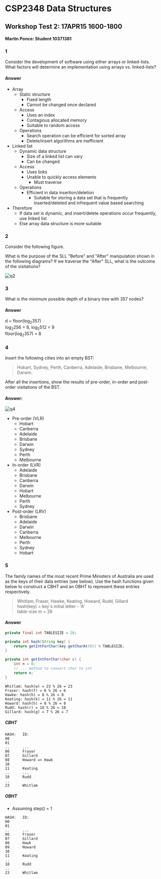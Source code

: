 # CSP2348 Data Structures

## Workshop Test 2: 17APR15 1600-1800

#### Martin Ponce: Student 10371381

### 1

Consider the development of software using either arrays or linked-lists. What factors will determine an implementation using arrays vs. linked-lists?

#### Answer

- Array
	- Static structure
		- Fixed length
		- Cannot be changed once declared
	- Access
		- Uses an index
		- Contagious allocated memory
		- Suitable to random access
	- Operations
		- Search operation can be efficient for sorted array
		- Delete/insert algorithms are inefficient
- Linked list
	- Dynamic data structure
		- Size of a linked list can vary
		- Can be changed
	- Access
		- Uses links
		- Unable to quickly access elements
			- Must traverse
	- Operations
		- Efficient in data insertion/deletion
			- Suitable for storing a data set that is frequently inserted/deleted and infrequent value based searching
- Therefore
	- If data set is dynamic, and insert/delete operations occur frequently, use linked list
	- Else array data structure is more suitable

### 2

Consider the following figure.

What is the purpose of the SLL "Before" and "After" manipulation shown in the following diagrams? If we traverse the "After" SLL, what is the outcome of the visitations?

![q2](http://snag.gy/cLKVm.jpg)

### 3

What is the minimum possible depth of a binary tree with 357 nodes?

#### Answer

d = floor(log<sub>2</sub>357)  
log<sub>2</sub>256 = 8, log<sub>2</sub>512 = 9  
floor(log<sub>2</sub>357) = 8

### 4

Insert the following cities into an empty BST:

>Hobart, Sydney, Perth, Canberra, Adelaide, Brisbane, Melbourne, Darwin.

After all the insertions, show the results of pre-order, in-order and post-order visitations of the BST.

#### Answer:

![q4](http://snag.gy/i0j2b.jpg)

- Pre-order (VLR)
	- Hobart
	- Canberra
	- Adelaide
	- Brisbane
	- Darwin
	- Sydney
	- Perth
	- Melbourne
- In-order (LVR)
	- Adelaide
	- Brisbane
	- Canberra
	- Darwin
	- Hobart
	- Melbourne
	- Perth
	- Sydney
- Post-order (LRV)
	- Brisbane
	- Adelaide
	- Darwin
	- Canberra
	- Melbourne
	- Perth
	- Sydney
	- Hobart

### 5

The family names of the most recent Prime Ministers of Australia are used as the keys of their data entries (see below). Use the hash functions given below to construct a CBHT and an OBHT to represent these entries respectively.

>Whitlam, Fraser, Hawke, Keating, Howard, Rudd, Gillard  
hash(key) = key's initial letter - 'A'  
table-size m = 26

#### Answer

``` java
private final int TABLESIZE = 26;

private int hash(String key) {
	return getIntForChar(key.getCharAt(0)) % TABLESIZE;
}

private int getIntForChar(char c) {
	int n = 0;
	// ... method to convert char to int
	return n;
}
```

```
Whitlam: hash(w) = 23 % 26 = 23
Fraser: hash(f) = 6 % 26 = 6
Hawke: hash(h) = 8 % 26 = 8
Keating: hash(k) = 11 % 26 = 11
Howard: hash(h) = 8 % 26 = 8
Rudd: hash(r) = 18 % 26 = 18
Gillard: hash(g) = 7 % 26 = 7
```

##### CBHT

```
HASH:	ID:
00
01
..		...
06		Fraser
07		Gillard
08		Howard => Hawk
10
11		Keating
..		...
18		Rudd
..
23		Whitlam
```

##### OBHT

- Assuming step() = 1

```
HASH:	ID:
00
01
..		...
06		Fraser
07		Gillard
08		Hawk
09		Howard
10
11		Keating
..
18		Rudd
..
23		Whitlam
```
